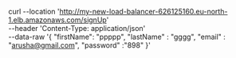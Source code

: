 curl --location 'http://my-new-load-balancer-626125160.eu-north-1.elb.amazonaws.com/signUp' \
--header 'Content-Type: application/json' \
--data-raw '{
"firstName": "ppppp",
"lastName" : "gggg",
"email" : "arusha@gmail.com",
"password" :"898"
}'